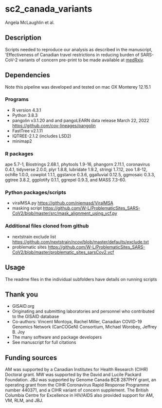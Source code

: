# sc2_canada_variants
Angela McLaughlin et al. 

## Description
Scripts needed to reproduce our analysis as described in the manuscript, 'Effectiveness of Canadian travel restrictions in reducing burden of SARS-CoV-2 variants of concern
pre-print to be made available at [medRxiv](https://www.medrxiv.org).

## Dependencies
Note this pipeline was developed and tested on mac OX Monterey 12.15.1 

### Programs
* R version 4.3.1
* Python 3.8.3
* pangolin v3.1.20 and and pangoLEARN data release March 22, 2022 https://github.com/cov-lineages/pangolin
* FastTree v2.1.11
* IQTREE-2.1.2 (includes LSD2)
* minimap2 

### R packages
ape 5.7-1, Biostrings 2.68.1, phytools 1.9-16, phangorn 2.11.1, coronavirus 0.4.1, tidyverse 2.0.0, plyr 1.8.8, lubridate 1.9.2, stringi 1.7.12, zoo 1.8-12, ochRe 1.0.0, cowplot 1.1.1, ggstance 0.3.6, ggalluvial 0.12.5, ggmosaic 0.3.3, ggtree 3.8.2, ggplotify 0.1.1, ggrepel 0.9.3, and MASS 7.3-60. 

### Python packages/scripts
* viralMSA.py https://github.com/niemasd/ViralMSA
* masking script https://github.com/W-L/ProblematicSites_SARS-CoV2/blob/master/src/mask_alignment_using_vcf.py

### Additional files cloned from github
* nextstrain exclude list https://github.com/nextstrain/ncov/blob/master/defaults/exclude.txt
* problematic sites https://github.com/W-L/ProblematicSites_SARS-CoV2/blob/master/problematic_sites_sarsCov2.vcf

## Usage
The readme files in the individual subfolders have details on running scripts

## Thank you
* GISAID.org
* Originating and submitting laboratories and personnel who contributed to the GISAID database
* Co-authors: Vincent Montoya, Rachel Miller, Canadian COVID-19 Genomics Network (CanCOGeN) Consortium, Michael Worobey, Jeffrey B. Joy
* The many software and package developers
* See manuscript for full citations

## Funding sources
AM was supported by a Canadian Institutes for Health Research (CIHR) Doctoral grant.  MW was supported by the David and Lucile Packard Foundation. JBJ was supported by Genome Canada BCB 287PHY grant, an operating grant from the CIHR Coronavirus Rapid Response Programme number 440371, and a CIHR variant of concern supplement. The British Columbia Centre for Excellence in HIV/AIDS also provided support for AM, VM, RLM, and JBJ.


